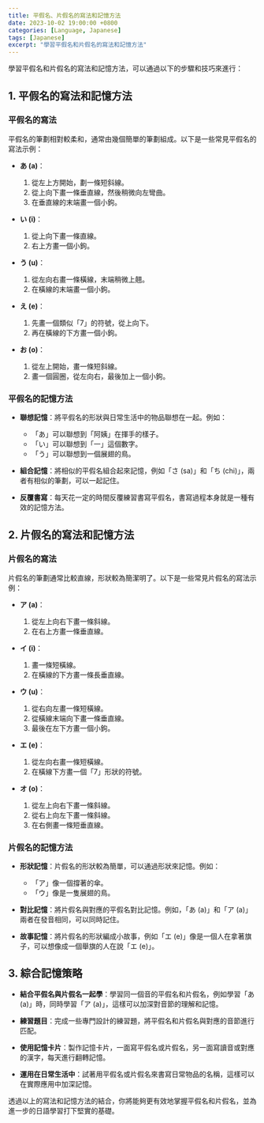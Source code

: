 ```yaml
---
title: 平假名、片假名的寫法和記憶方法
date: 2023-10-02 19:00:00 +0800
categories: [Language, Japanese]
tags: [Japanese] 
excerpt: "學習平假名和片假名的寫法和記憶方法"
---
```


學習平假名和片假名的寫法和記憶方法，可以通過以下的步驟和技巧來進行：

## **1. 平假名的寫法和記憶方法**

### **平假名的寫法**
平假名的筆劃相對較柔和，通常由幾個簡單的筆劃組成。以下是一些常見平假名的寫法示例：

- **あ (a)**：
  1. 從左上方開始，劃一條短斜線。
  2. 從上向下畫一條垂直線，然後稍微向左彎曲。
  3. 在垂直線的末端畫一個小鉤。

- **い (i)**：
  1. 從上向下畫一條直線。
  2. 右上方畫一個小鉤。

- **う (u)**：
  1. 從左向右畫一條橫線，末端稍微上翹。
  2. 在橫線的末端畫一個小鉤。

- **え (e)**：
  1. 先畫一個類似「7」的符號，從上向下。
  2. 再在橫線的下方畫一個小鉤。

- **お (o)**：
  1. 從左上開始，畫一條短斜線。
  2. 畫一個圓圈，從左向右，最後加上一個小鉤。

### **平假名的記憶方法**
- **聯想記憶**：將平假名的形狀與日常生活中的物品聯想在一起。例如：
  - 「あ」可以聯想到「阿姨」在揮手的樣子。
  - 「い」可以聯想到「一」這個數字。
  - 「う」可以聯想到一個展翅的鳥。

- **組合記憶**：將相似的平假名組合起來記憶，例如「さ (sa)」和「ち (chi)」，兩者有相似的筆劃，可以一起記住。

- **反覆書寫**：每天花一定的時間反覆練習書寫平假名，書寫過程本身就是一種有效的記憶方法。

## **2. 片假名的寫法和記憶方法**

### **片假名的寫法**
片假名的筆劃通常比較直線，形狀較為簡潔明了。以下是一些常見片假名的寫法示例：

- **ア (a)**：
  1. 從左上向右下畫一條斜線。
  2. 在右上方畫一條垂直線。

- **イ (i)**：
  1. 畫一條短橫線。
  2. 在橫線的下方畫一條長垂直線。

- **ウ (u)**：
  1. 從右向左畫一條短橫線。
  2. 從橫線末端向下畫一條垂直線。
  3. 最後在左下方畫一個小鉤。

- **エ (e)**：
  1. 從左向右畫一條短橫線。
  2. 在橫線下方畫一個「7」形狀的符號。

- **オ (o)**：
  1. 從左上向右下畫一條斜線。
  2. 從右上向左下畫一條斜線。
  3. 在右側畫一條短垂直線。

### **片假名的記憶方法**
- **形狀記憶**：片假名的形狀較為簡單，可以通過形狀來記憶。例如：
  - 「ア」像一個撐著的傘。
  - 「ウ」像是一隻展翅的鳥。

- **對比記憶**：將片假名與對應的平假名對比記憶。例如，「あ (a)」和「ア (a)」兩者在發音相同，可以同時記住。

- **故事記憶**：將片假名的形狀編成小故事，例如「エ (e)」像是一個人在拿著旗子，可以想像成一個舉旗的人在說「エ (e)」。

## **3. 綜合記憶策略**
- **結合平假名與片假名一起學**：學習同一個音的平假名和片假名，例如學習「あ (a)」時，同時學習「ア (a)」，這樣可以加深對音節的理解和記憶。

- **練習題目**：完成一些專門設計的練習題，將平假名和片假名與對應的音節進行匹配。

- **使用記憶卡片**：製作記憶卡片，一面寫平假名或片假名，另一面寫讀音或對應的漢字，每天進行翻轉記憶。

- **運用在日常生活中**：試著用平假名或片假名來書寫日常物品的名稱，這樣可以在實際應用中加深記憶。

透過以上的寫法和記憶方法的結合，你將能夠更有效地掌握平假名和片假名，並為進一步的日語學習打下堅實的基礎。
